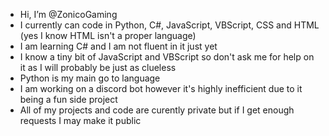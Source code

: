 - Hi, I’m @ZonicoGaming
- I currently can code in Python, C#, JavaScript, VBScript, CSS and HTML (yes I know HTML isn't a proper language)
- I am learning C# and I am not fluent in it just yet
- I know a tiny bit of JavaScript and VBScript so don't ask me for help on it as I will probably be just as clueless
- Python is my main go to language  
- I am working on a discord bot however it's highly inefficient due to it being a fun side project 
- All of my projects and code are curently private but if I get enough requests I may make it public

<!---
ZonicoGaming/ZonicoGaming is a ✨ special ✨ repository because its `README.md` (this file) appears on your GitHub profile.
You can click the Preview link to take a look at your changes.
--->
